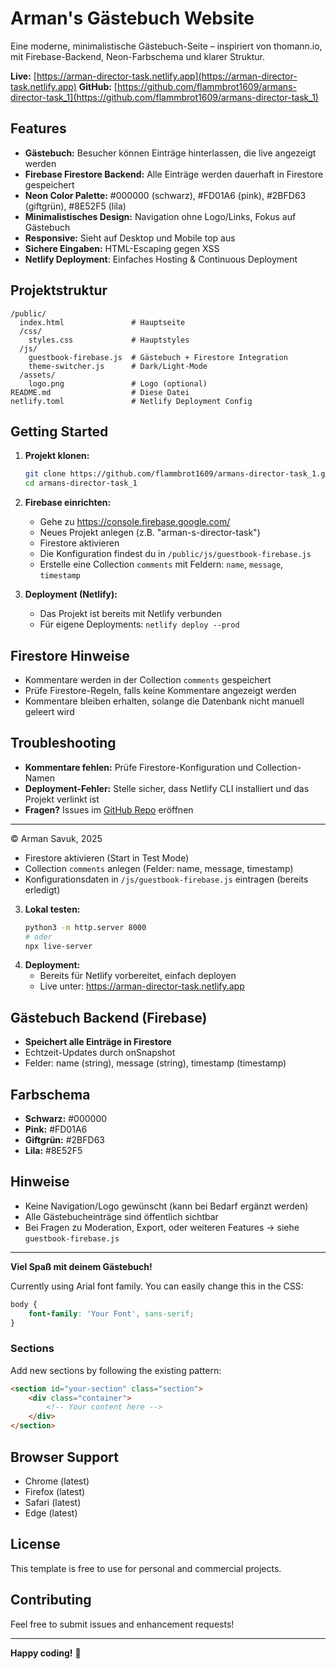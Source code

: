# Arman's Gästebuch Website

Eine moderne, minimalistische Gästebuch-Seite – inspiriert von thomann.io, mit Firebase-Backend, Neon-Farbschema und klarer Struktur.

**Live:** [https://arman-director-task.netlify.app](https://arman-director-task.netlify.app)
**GitHub:** [https://github.com/flammbrot1609/armans-director-task_1](https://github.com/flammbrot1609/armans-director-task_1)

## Features

- **Gästebuch:** Besucher können Einträge hinterlassen, die live angezeigt werden
- **Firebase Firestore Backend:** Alle Einträge werden dauerhaft in Firestore gespeichert
- **Neon Color Palette:** #000000 (schwarz), #FD01A6 (pink), #2BFD63 (giftgrün), #8E52F5 (lila)
- **Minimalistisches Design:** Navigation ohne Logo/Links, Fokus auf Gästebuch
- **Responsive:** Sieht auf Desktop und Mobile top aus
- **Sichere Eingaben:** HTML-Escaping gegen XSS
- **Netlify Deployment**: Einfaches Hosting & Continuous Deployment

## Projektstruktur

```
/public/
  index.html               # Hauptseite
  /css/
    styles.css             # Hauptstyles
  /js/
    guestbook-firebase.js  # Gästebuch + Firestore Integration
    theme-switcher.js      # Dark/Light-Mode
  /assets/
    logo.png               # Logo (optional)
README.md                  # Diese Datei
netlify.toml               # Netlify Deployment Config
```

## Getting Started

1. **Projekt klonen:**
   ```bash
   git clone https://github.com/flammbrot1609/armans-director-task_1.git
   cd armans-director-task_1
   ```
2. **Firebase einrichten:**
   - Gehe zu https://console.firebase.google.com/
   - Neues Projekt anlegen (z.B. "arman-s-director-task")
   - Firestore aktivieren
   - Die Konfiguration findest du in `/public/js/guestbook-firebase.js`
   - Erstelle eine Collection `comments` mit Feldern: `name`, `message`, `timestamp`

3. **Deployment (Netlify):**
   - Das Projekt ist bereits mit Netlify verbunden
   - Für eigene Deployments: `netlify deploy --prod`

## Firestore Hinweise
- Kommentare werden in der Collection `comments` gespeichert
- Prüfe Firestore-Regeln, falls keine Kommentare angezeigt werden
- Kommentare bleiben erhalten, solange die Datenbank nicht manuell geleert wird

## Troubleshooting
- **Kommentare fehlen:** Prüfe Firestore-Konfiguration und Collection-Namen
- **Deployment-Fehler:** Stelle sicher, dass Netlify CLI installiert und das Projekt verlinkt ist
- **Fragen?** Issues im [GitHub Repo](https://github.com/flammbrot1609/armans-director-task_1/issues) eröffnen

---

© Arman Savuk, 2025

   - Firestore aktivieren (Start in Test Mode)
   - Collection `comments` anlegen (Felder: name, message, timestamp)
   - Konfigurationsdaten in `/js/guestbook-firebase.js` eintragen (bereits erledigt)
3. **Lokal testen:**
   ```bash
   python3 -m http.server 8000
   # oder
   npx live-server
   ```
4. **Deployment:**
   - Bereits für Netlify vorbereitet, einfach deployen
   - Live unter: https://arman-director-task.netlify.app

## Gästebuch Backend (Firebase)
- **Speichert alle Einträge in Firestore**
- Echtzeit-Updates durch onSnapshot
- Felder: name (string), message (string), timestamp (timestamp)

## Farbschema
- **Schwarz:** #000000
- **Pink:** #FD01A6
- **Giftgrün:** #2BFD63
- **Lila:** #8E52F5

## Hinweise
- Keine Navigation/Logo gewünscht (kann bei Bedarf ergänzt werden)
- Alle Gästebucheinträge sind öffentlich sichtbar
- Bei Fragen zu Moderation, Export, oder weiteren Features → siehe `guestbook-firebase.js`

---

**Viel Spaß mit deinem Gästebuch!**

Currently using Arial font family. You can easily change this in the CSS:
```css
body {
    font-family: 'Your Font', sans-serif;
}
```

### Sections
Add new sections by following the existing pattern:
```html
<section id="your-section" class="section">
    <div class="container">
        <!-- Your content here -->
    </div>
</section>
```

## Browser Support

- Chrome (latest)
- Firefox (latest)
- Safari (latest)
- Edge (latest)

## License

This template is free to use for personal and commercial projects.

## Contributing

Feel free to submit issues and enhancement requests!

---

**Happy coding!** 🚀
